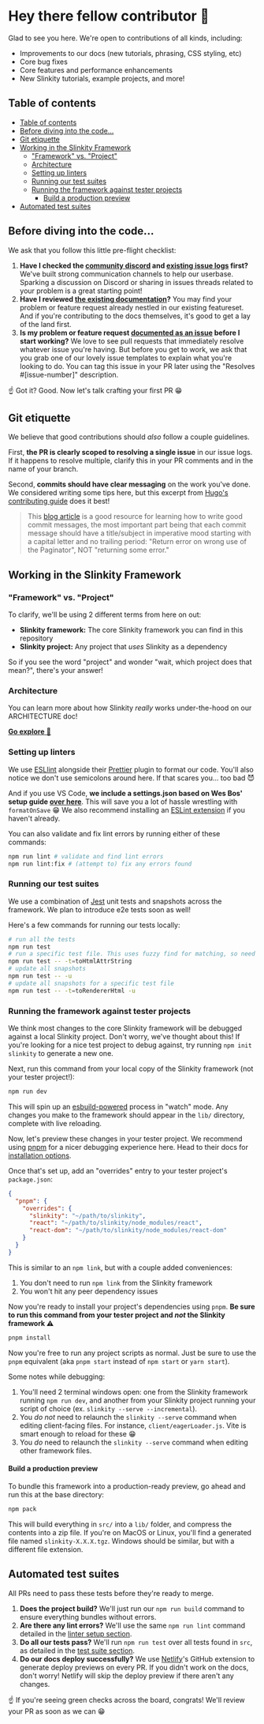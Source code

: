 # Hey there fellow contributor 👋

Glad to see you here. We're open to contributions of all kinds, including:

- Improvements to our docs (new tutorials, phrasing, CSS styling, etc)
- Core bug fixes
- Core features and performance enhancements
- New Slinkity tutorials, example projects, and more!

## Table of contents

- [Table of contents](#table-of-contents)
- [Before diving into the code...](#before-diving-into-the-code)
- [Git etiquette](#git-etiquette)
- [Working in the Slinkity Framework](#working-in-the-slinkity-framework)
  - ["Framework" vs. "Project"](#framework-vs-project)
  - [Architecture](#architecture)
  - [Setting up linters](#setting-up-linters)
  - [Running our test suites](#running-our-test-suites)
  - [Running the framework against tester projects](#running-the-framework-against-tester-projects)
    - [Build a production preview](#build-a-production-preview)
- [Automated test suites](#automated-test-suites)

## Before diving into the code...

We ask that you follow this little pre-flight checklist:

1. **Have I checked the [community discord](https://discord.gg/GBkBy9u#plugin-slinkity) and [existing issue logs](https://github.com/slinkity/slinkity/issues) first?** We've built strong communication channels to help our userbase. Sparking a discussion on Discord or sharing in issues threads related to your problem is a great starting point!
2. **Have I reviewed [the existing documentation](https://slinkity.dev/docs/)?** You may find your problem or feature request already nestled in our existing featureset. And if you're contributing to the docs themselves, it's good to get a lay of the land first.
3. **Is my problem or feature request [documented as an issue](https://github.com/slinkity/slinkity/issues) before I start working?** We love to see pull requests that immediately resolve whatever issue you're having. But before you get to work, we ask that you grab one of our lovely issue templates to explain what you're looking to do. You can tag this issue in your PR later using the "Resolves #[issue-number]" description.

☝️ Got it? Good. Now let's talk crafting your first PR 😁

## Git etiquette

We believe that good contributions should _also_ follow a couple guidelines.

First, **the PR is clearly scoped to resolving a single issue** in our issue logs. If it happens to resolve multiple, clarify this in your PR comments and in the name of your branch.

Second, **commits should have clear messaging** on the work you've done. We considered writing some tips here, but this excerpt from [Hugo's contributing guide](https://github.com/gohugoio/hugo/blob/master/CONTRIBUTING.md) does it best!

> This [blog article](http://chris.beams.io/posts/git-commit/) is a good resource for learning how to write good commit messages, the most important part being that each commit message should have a title/subject in imperative mood starting with a capital letter and no trailing period: "Return error on wrong use of the Paginator", NOT "returning some error."

## Working in the Slinkity Framework

### "Framework" vs. "Project"

To clarify, we'll be using 2 different terms from here on out:

- **Slinkity framework:** The core Slinkity framework you can find in this repository
- **Slinkity project:** Any project that _uses_ Slinkity as a dependency

So if you see the word "project" and wonder "wait, which project does that mean?", there's your answer!

### Architecture

You can learn more about how Slinkity _really_ works under-the-hood on our ARCHITECTURE doc!

[**Go explore** 🚀](/ARCHITECTURE.md)

### Setting up linters

We use [ESLlint](https://eslint.org/) alongside their [Prettier](https://prettier.io/) plugin to format our code. You'll also notice we don't use semicolons around here. If that scares you... too bad 😈

And if you use VS Code, **we include a settings.json based on Wes Bos' setup guide [over here](https://github.com/wesbos/eslint-config-wesbos#with-vs-code)**. This will save you a lot of hassle wrestling with `formatOnSave` 😁 We also recommend installing an [ESLint extension](https://marketplace.visualstudio.com/items?itemName=dbaeumer.vscode-eslint) if you haven't already.

You can also validate and fix lint errors by running either of these commands:

```bash
npm run lint # validate and find lint errors
npm run lint:fix # (attempt to) fix any errors found
```

### Running our test suites

We use a combination of [Jest](https://jestjs.io/) unit tests and snapshots across the framework. We plan to introduce e2e tests soon as well!

Here's a few commands for running our tests locally:

```bash
# run all the tests
npm run test
# run a specific test file. This uses fuzzy find for matching, so need to copy the whole relative path!
npm run test -- -t=toHtmlAttrString
# update all snapshots
npm run test -- -u
# update all snapshots for a specific test file
npm run test -- -t=toRendererHtml -u
```

### Running the framework against tester projects

We think most changes to the core Slinkity framework will be debugged against a local Slinkity project. Don't worry, we've thought about this! If you're looking for a nice test project to debug against, try running `npm init slinkity` to generate a new one.

Next, run this command from your local copy of the Slinkity framework (not your tester project!):

```bash
npm run dev
```

This will spin up an [esbuild-powered](https://esbuild.github.io/) process in "watch" mode. Any changes you make to the framework should appear in the `lib/` directory, complete with live reloading.

Now, let's preview these changes in your tester project. We recommend using [pnpm](https://pnpm.io/) for a nicer debugging experience here. Head to their docs for [installation options](https://pnpm.io/installation).

Once that's set up, add an "overrides" entry to your tester project's `package.json`:

```json
{
  "pnpm": {
    "overrides": {
      "slinkity": "~/path/to/slinkity",
      "react": "~/path/to/slinkity/node_modules/react",
      "react-dom": "~/path/to/slinkity/node_modules/react-dom"
    }
  }
}
```

This is similar to an `npm link`, but with a couple added conveniences:
1. You don't need to run `npm link` from the Slinkity framework
2. You won't hit any peer dependency issues

Now you're ready to install your project's dependencies using `pnpm`. **Be sure to run this command from your tester project and _not_ the Slinkity framework ⚠️**

```bash
pnpm install
```

Now you're free to run any project scripts as normal. Just be sure to use the `pnpm` equivalent (aka `pnpm start` instead of `npm start` or `yarn start`).

Some notes while debugging:

1. You'll need 2 terminal windows open: one from the Slinkity framework running `npm run dev`, and another from your Slinkity project running your script of choice (ex. `slinkity --serve --incremental`).
2. You _do not_ need to relaunch the `slinkity --serve` command when editing client-facing files. For instance, `client/eagerLoader.js`. Vite is smart enough to reload for these 😁
3. You _do_ need to relaunch the `slinkity --serve` command when editing other framework files.

#### Build a production preview

To bundle this framework into a production-ready preview, go ahead and run this at the base directory:

```bash
npm pack
```

This will build everything in `src/` into a `lib/` folder, and compress the contents into a zip file. If you're on MacOS or Linux, you'll find a generated file named `slinkity-X.X.X.tgz`. Windows should be similar, but with a different file extension.

## Automated test suites

All PRs need to pass these tests before they're ready to merge.

1. **Does the project build?** We'll just run our `npm run build` command to ensure everything bundles without errors.
2. **Are there any lint errors?** We'll use the same `npm run lint` command detailed in the [linter setup section](#setting-up-linters).
3. **Do all our tests pass?** We'll run `npm run test` over all tests found in `src`, as detailed in the [test suite section](#running-our-test-suites).
4. **Do our docs deploy successfully?** We use [Netlify](https://www.netlify.com/)'s GitHub extension to generate deploy previews on every PR. If you didn't work on the docs, don't worry! Netlify will skip the deploy preview if there aren't any changes.

☝️ If you're seeing green checks across the board, congrats! We'll review your PR as soon as we can 😁
